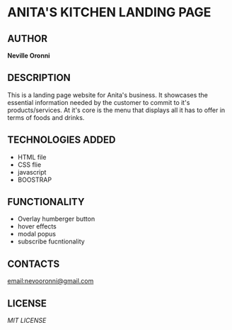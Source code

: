 # ANITA'S KITCHEN LANDING PAGE

## AUTHOR
**Neville Oronni**

## DESCRIPTION
This is a landing page website for Anita's business. It showcases the essential
information needed by the customer to commit to it's products/services.
At it's core is the menu that displays all it has to offer in terms of foods and
drinks.

## TECHNOLOGIES ADDED
* HTML file
* CSS flie
* javascript
* BOOSTRAP

## FUNCTIONALITY
* Overlay humberger button
* hover effects
* modal popus
* subscribe fucntionality

## CONTACTS

[email:nevooronni@gmail.com](nevooronni@gmail.com)

## LICENSE

*MIT LICENSE*
